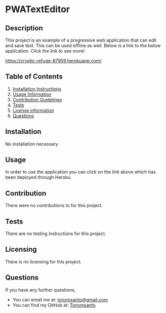 # PWATextEditor

## Description
This project is an example of a progressive web application that can edit and save text. This can be used offline as well. Below is a link to the below application. Click the link to see more!

https://cryptic-refuge-87959.herokuapp.com/

## Table of Contents
1. [Installation Instructions](#installation)
2. [Usage Information](#usage)
3. [Contribution Guidelines](#contribution)
4. [Tests](#tests)
5. [License information](#Licensing)
6. [Questions](#questions)

## Installation
No installation necessary.

## Usage
In order to use the application you can click on the link above which has been deployed through Heroku.

## Contribution
There were no contributions to for this project.

## Tests
There are no testing instructions for this project.

## Licensing
There is no licensing for this project.

## Questions
If you have any further questions, 
 - You can email me at: tonymsanto@gmail.com
 - You can find my GitHub at: [Tonymsanto](https://github.com/Tonymsanto)
